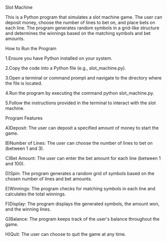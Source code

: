 Slot Machine


This is a Python program that simulates a slot machine game. The user can deposit money, choose the number of lines to bet on, and place bets on each line. The program generates random symbols in a grid-like structure and determines the winnings based on the matching symbols and bet amounts.


How to Run the Program

1.Ensure you have Python installed on your system.

2.Copy the code into a Python file (e.g., slot_machine.py).

3.Open a terminal or command prompt and navigate to the directory where the file is located.

4.Run the program by executing the command python slot_machine.py.

5.Follow the instructions provided in the terminal to interact with the slot machine.

Program Features

A)Deposit: The user can deposit a specified amount of money to start the game.

B)Number of Lines: The user can choose the number of lines to bet on (between 1 and 3).

C)Bet Amount: The user can enter the bet amount for each line (between 1 and 100).

D)Spin: The program generates a random grid of symbols based on the chosen number of lines and bet amounts.

E)Winnings: The program checks for matching symbols in each line and calculates the total winnings.

F)Display: The program displays the generated symbols, the amount won, and the winning lines.

G)Balance: The program keeps track of the user's balance throughout the game.

H)Quit: The user can choose to quit the game at any time.
